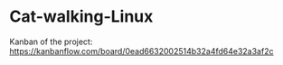 Cat-walking-Linux
=================
Kanban of the project: https://kanbanflow.com/board/0ead6632002514b32a4fd64e32a3af2c
